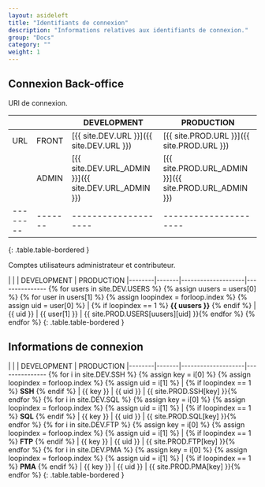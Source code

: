 ```yaml
---
layout: asideleft
title: "Identifiants de connexion"
description: "Informations relatives aux identifiants de connexion."
group: "Docs"
category: ""
weight: 1
---
```


## Connexion Back-office

URl de connexion.

|        |       | DEVELOPMENT        | PRODUCTION
|--------|-------|--------------------|---------------------
| URL    | FRONT | [{{ site.DEV.URL }}]({{ site.DEV.URL }}) | [{{ site.PROD.URL }}]({{ site.PROD.URL }})
|        | ADMIN | [{{ site.DEV.URL_ADMIN }}]({{ site.DEV.URL_ADMIN }}) | [{{ site.PROD.URL_ADMIN }}]({{ site.PROD.URL_ADMIN }})
|--------|-------|--------------------|---------------------
{: .table.table-bordered }

Comptes utilisateurs administrateur et contributeur.

|        |       | DEVELOPMENT        | PRODUCTION
|--------|-------|--------------------|--------------- {% for users in site.DEV.USERS %} {% assign uusers = users[0] %} {% for user in users[1] %} {% assign loopindex = forloop.index %} {% assign uid = user[0] %}
| {% if loopindex == 1 %} **{{ uusers }}** {% endif %} | {{ uid }}  | {{ user[1] }} | {{ site.PROD.USERS[uusers][uid] }}{% endfor %} {% endfor %}
{: .table.table-bordered }

## Informations de connexion

|        |       | DEVELOPMENT        | PRODUCTION
|--------|-------|--------------------|--------------- {% for i in site.DEV.SSH %} {% assign key = i[0] %} {% assign loopindex = forloop.index %} {% assign uid = i[1] %}
| {% if loopindex == 1 %} **SSH** {% endif %} | {{ key }}  | {{ uid }} | {{ site.PROD.SSH[key] }}{% endfor %} {% for i in site.DEV.SQL %} {% assign key = i[0] %} {% assign loopindex = forloop.index %} {% assign uid = i[1] %}
| {% if loopindex == 1 %} **SQL** {% endif %} | {{ key }}  | {{ uid }} | {{ site.PROD.SQL[key] }}{% endfor %} {% for i in site.DEV.FTP %} {% assign key = i[0] %} {% assign loopindex = forloop.index %} {% assign uid = i[1] %}
| {% if loopindex == 1 %} **FTP** {% endif %} | {{ key }}  | {{ uid }} | {{ site.PROD.FTP[key] }}{% endfor %} {% for i in site.DEV.PMA %} {% assign key = i[0] %} {% assign loopindex = forloop.index %} {% assign uid = i[1] %}
| {% if loopindex == 1 %} **PMA** {% endif %} | {{ key }}  | {{ uid }} | {{ site.PROD.PMA[key] }}{% endfor %}
{: .table.table-bordered }
